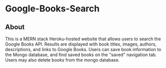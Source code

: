 # Google-Books-Search

## About 
This is a MERN stack Heroku-hosted website that allows users to search the Google Books API. Results are displayed with book titles, images, authors, descriptions, and links to Google Books. Users can save book information to the Mongo database, and find saved books on the "saved" navigation tab. Users may also delete books from the mongo database. 
